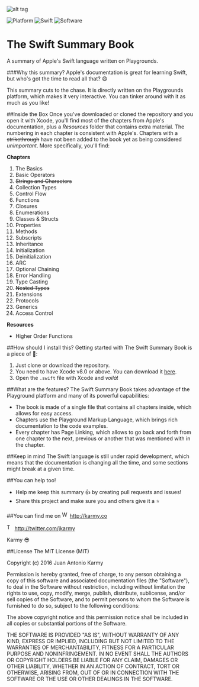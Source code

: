![alt tag](https://swift.org/assets/images/swift.svg)

   ![Platform](https://img.shields.io/badge/platform-osx-lightgrey.svg)
   ![Swift](https://img.shields.io/badge/swift-v3.0-orange.svg) ![Software](https://img.shields.io/badge/software-Xcode%20%7C%20Playgrounds-blue.svg)
# The Swift Summary Book
A summary of Apple's Swift language written on Playgrounds.

###Why this summary?
Apple's documentation is great for learning Swift, but who's got the time to read all that? :smile:

This summary cuts to the chase. It is directly written on the Playgrounds platform, which makes it very interactive.
You can tinker around with it as much as you like!

##Inside the Box
Once you've downloaded or cloned the repository and you open it with Xcode, you'll find most of the chapters from Apple's documentation, plus a *Resources* folder that contains extra material. The numbering in each chapter is consistent with Apple's. Chapters with a ~~strikethrough~~ have not been added to the book yet as being considered *unimportant*. More specifically, you'll find:

**Chapters**

 01. The Basics
 02. Basic Operators
 03. ~~Strings and Characters~~
 04. Collection Types
 05. Control Flow
 06. Functions
 07. Closures
 08. Enumerations
 09. Classes & Structs
 10. Properties
 11. Methods
 12. Subscripts
 13. Inheritance
 14. Initialization
 15. Deinitialization
 16. ARC
 17. Optional Chaining
 18. Error Handling
 19. Type Casting
 20. ~~Nested Types~~
 21. Extensions
 22. Protocols
 23. Generics
 24. Access Control

**Resources**
- Higher Order Functions

##How should I install this?
Getting started with The Swift Summary Book is a piece of 🎂:

1. Just clone or download the repository.
2. You need to have Xcode v8.0 or above. You can download it [here](https://developer.apple.com/xcode/).
3. Open the `.swift` file with Xcode and *voilà*!

##What are the features?
The Swift Summary Book takes advantage of the Playground platform and many of its powerful capabilities:
* The book is made of a single file that contains all chapters inside, which allows for easy access.
* Chapters use the Playground Markup Language, which brings rich documentation to the code examples.
* Every chapter has Page Linking, which allows to go back and forth from one chapter to the next, previous or another that was mentioned with in the chapter.


##Keep in mind
The Swift language is still under rapid development, which means that the documentation is changing all the time, and some sections might break at a given time.


##You can help too!
* Help me keep this summary :+1: by creating pull requests and issues!
* Share this project and make sure you and others give it a ⭐


##You can find me on
<img src="http://25.media.tumblr.com/tumblr_m5xo9frXtv1rysqvgo1_1280.png" alt="Web logo" height="17" > http://karmy.co

<img src="https://cdn3.iconfinder.com/data/icons/free-social-icons/67/twitter_circle_black-512.png" alt="Twitter logo" height="17" > http://twitter.com/jkarmy

Karmy :sunglasses:

##License
The MIT License (MIT)

Copyright (c) 2016 Juan Antonio Karmy

Permission is hereby granted, free of charge, to any person obtaining a copy
of this software and associated documentation files (the "Software"), to deal
in the Software without restriction, including without limitation the rights
to use, copy, modify, merge, publish, distribute, sublicense, and/or sell
copies of the Software, and to permit persons to whom the Software is
furnished to do so, subject to the following conditions:

The above copyright notice and this permission notice shall be included in all
copies or substantial portions of the Software.

THE SOFTWARE IS PROVIDED "AS IS", WITHOUT WARRANTY OF ANY KIND, EXPRESS OR
IMPLIED, INCLUDING BUT NOT LIMITED TO THE WARRANTIES OF MERCHANTABILITY,
FITNESS FOR A PARTICULAR PURPOSE AND NONINFRINGEMENT. IN NO EVENT SHALL THE
AUTHORS OR COPYRIGHT HOLDERS BE LIABLE FOR ANY CLAIM, DAMAGES OR OTHER
LIABILITY, WHETHER IN AN ACTION OF CONTRACT, TORT OR OTHERWISE, ARISING FROM,
OUT OF OR IN CONNECTION WITH THE SOFTWARE OR THE USE OR OTHER DEALINGS IN THE
SOFTWARE.
